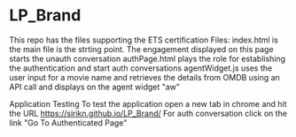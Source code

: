 # LP_Brand
This repo has the files supporting the ETS certification
Files:
index.html is the main file is the strting point. The engagement displayed on this page starts the unauth conversation 
authPage.html plays the role for establishing the authentication and start auth conversations 
agentWidget.js uses the user input for a movie name and retrieves the details from OMDB using an API call and displays on the agent widget "aw"

Application Testing
To test the application open a new tab in chrome and hit the URL https://sirikn.github.io/LP_Brand/
For auth conversation click on the link "Go To Authenticated Page" 
